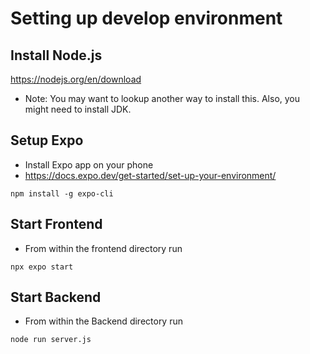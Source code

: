 # Setting up develop environment

## Install Node.js

https://nodejs.org/en/download

- Note: You may want to lookup another way to install this.
  Also, you might need to install JDK.

## Setup Expo

- Install Expo app on your phone
- https://docs.expo.dev/get-started/set-up-your-environment/

```
npm install -g expo-cli
```

## Start Frontend

- From within the frontend directory run

```
npx expo start
```

## Start Backend

- From within the Backend directory run

```
node run server.js
```

